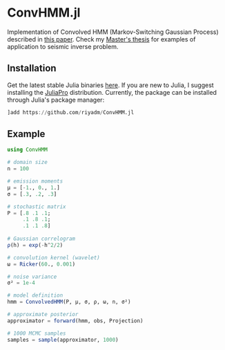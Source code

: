 # ConvHMM.jl
Implementation of Convolved HMM (Markov-Switching Gaussian Process) described in [this paper](https://arxiv.org/abs/1710.06613). Check my [Master's thesis](https://purl.stanford.edu/km001pf4033) for examples of application to seismic inverse problem.

## Installation
Get the latest stable Julia binaries [here](https://julialang.org/downloads/). If you are new to Julia, I suggest installing the [JuliaPro](https://juliacomputing.com/products/juliapro.html) distribution. Currently, the package can be installed through Julia's package manager:
```julia
]add https://github.com/riyadm/ConvHMM.jl
```

## Example

```julia
using ConvHMM

# domain size
n = 100

# emission moments
μ = [-1., 0., 1.]
σ = [.3, .2, .3]

# stochastic matrix
P = [.8 .1 .1;
     .1 .8 .1;
     .1 .1 .8]
	 
# Gaussian correlogram
ρ(h) = exp(-h^2/2)

# convolution kernel (wavelet)
ω = Ricker(60., 0.001)

# noise variance
σ² = 1e-4

# model definition
hmm = ConvolvedHMM(P, μ, σ, ρ, ω, n, σ²)

# approximate posterior
approximator = forward(hmm, obs, Projection)

# 1000 MCMC samples
samples = sample(approximator, 1000)
```